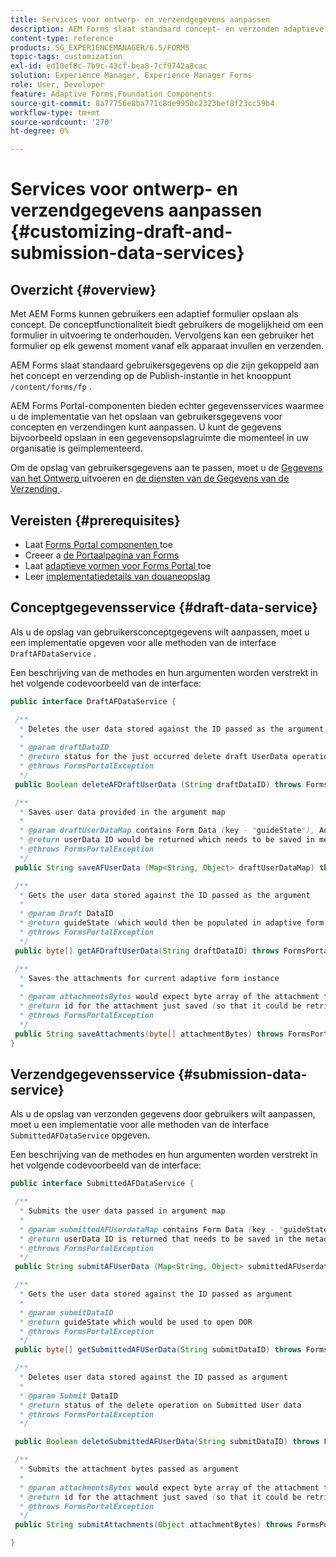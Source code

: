 ```yaml
---
title: Services voor ontwerp- en verzendgegevens aanpassen
description: AEM Forms slaat standaard concept- en verzonden adaptieve formulieren op in een standaardknooppunt van het Publish-exemplaar. U kunt echter de services voor concepten en verzendgegevens van AEM Forms configureren om de opslag van concepten en verzonden adaptieve formulieren aan te passen.
content-type: reference
products: SG_EXPERIENCEMANAGER/6.5/FORMS
topic-tags: customization
exl-id: ed10ef8c-7b9c-43cf-bea8-7cf9742a8cac
solution: Experience Manager, Experience Manager Forms
role: User, Developer
feature: Adaptive Forms,Foundation Components
source-git-commit: 8a77756e8ba771c8de9950c2323bef8f23cc59b4
workflow-type: tm+mt
source-wordcount: '270'
ht-degree: 0%

---
```


# Services voor ontwerp- en verzendgegevens aanpassen {#customizing-draft-and-submission-data-services}

## Overzicht {#overview}

Met AEM Forms kunnen gebruikers een adaptief formulier opslaan als concept. De conceptfunctionaliteit biedt gebruikers de mogelijkheid om een formulier in uitvoering te onderhouden. Vervolgens kan een gebruiker het formulier op elk gewenst moment vanaf elk apparaat invullen en verzenden.

AEM Forms slaat standaard gebruikersgegevens op die zijn gekoppeld aan het concept en verzending op de Publish-instantie in het knooppunt `/content/forms/fp` .

AEM Forms Portal-componenten bieden echter gegevensservices waarmee u de implementatie van het opslaan van gebruikersgegevens voor concepten en verzendingen kunt aanpassen. U kunt de gegevens bijvoorbeeld opslaan in een gegevensopslagruimte die momenteel in uw organisatie is geïmplementeerd.

Om de opslag van gebruikersgegevens aan te passen, moet u de [ Gegevens van het Ontwerp ](/help/forms/using/custom-draft-submission-data-services.md#p-draft-data-service-p) uitvoeren en [ de diensten van de Gegevens van de Verzending ](/help/forms/using/custom-draft-submission-data-services.md#p-submission-data-service-p).

## Vereisten {#prerequisites}

* Laat [ Forms Portal componenten ](/help/forms/using/enabling-forms-portal-components.md) toe
* Creeer a [ de Portaalpagina van Forms ](/help/forms/using/creating-form-portal-page.md)
* Laat [ adaptieve vormen voor Forms Portal ](/help/forms/using/draft-submission-component.md) toe
* Leer [ implementatiedetails van douaneopslag ](/help/forms/using/draft-submission-component.md#customizing-the-storage)

## Conceptgegevensservice {#draft-data-service}

Als u de opslag van gebruikersconceptgegevens wilt aanpassen, moet u een implementatie opgeven voor alle methoden van de interface `DraftAFDataService` .

Een beschrijving van de methodes en hun argumenten worden verstrekt in het volgende codevoorbeeld van de interface:

```java
public interface DraftAFDataService {

 /**
  * Deletes the user data stored against the ID passed as the argument
  *
  * @param draftDataID
  * @return status for the just occurred delete draft UserData operation
  * @throws FormsPortalException
  */
 public Boolean deleteAFDraftUserData (String draftDataID) throws FormsPortalException;

 /**
  * Saves user data provided in the argument map
  *
  * @param draftUserDataMap contains Form Data (key - "guideState"), Adaptive Form Name (Key - "guideName"), and Draft DataID (Key - "userDataID") if there is update
  * @return userData ID would be returned which needs to be saved in metadata node
  * @throws FormsPortalException
  */
 public String saveAFUserData (Map<String, Object> draftUserDataMap) throws FormsPortalException;

 /**
  * Gets the user data stored against the ID passed as the argument
  *
  * @param Draft DataID
  * @return guideState (which would then be populated in adaptive form to reload the draft) which is stored against draftDataID
  * @throws FormsPortalException
  */
 public byte[] getAFDraftUserData(String draftDataID) throws FormsPortalException;

 /**
  * Saves the attachments for current adaptive form instance
  *
  * @param attachmentsBytes would expect byte array of the attachment to be saved
  * @return id for the attachment just saved (so that it could be retrieved later)
  * @throws FormsPortalException
  */
 public String saveAttachments(byte[] attachmentBytes) throws FormsPortalException;
}
```

## Verzendgegevensservice {#submission-data-service}

Als u de opslag van verzonden gegevens door gebruikers wilt aanpassen, moet u een implementatie voor alle methoden van de interface `SubmittedAFDataService` opgeven.

Een beschrijving van de methodes en hun argumenten worden verstrekt in het volgende codevoorbeeld van de interface:

```java
public interface SubmittedAFDataService {

 /**
  * Submits the user data passed in argument map
  *
  * @param submittedAFUserdataMap contains Form Data (key - "guideState"), Adaptive Form Name (Key - "guideName"), and Draft DataID (Key - "userDataID")
  * @return userData ID is returned that needs to be saved in the metadata node
  * @throws FormsPortalException
  */
 public String submitAFUserData (Map<String, Object> submittedAFUserdataMap) throws FormsPortalException;

 /**
  * Gets the user data stored against the ID passed as argument
  *
  * @param submitDataID
  * @return guideState which would be used to open DOR
  * @throws FormsPortalException
  */
 public byte[] getSubmittedAFUSerData(String submitDataID) throws FormsPortalException;

 /**
  * Deletes user data stored against the ID passed as argument
  *
  * @param Submit DataID
  * @return status of the delete operation on Submitted User data
  * @throws FormsPortalException
  */

 public Boolean deleteSubmittedAFUserData(String submitDataID) throws FormsPortalException;

 /**
  * Submits the attachment bytes passed as argument
  *
  * @param attachmentsBytes would expect byte array of the attachment to be saved
  * @return id for the attachment just saved (so that it could be retrieved later)
  * @throws FormsPortalException
  */
 public String submitAttachments(Object attachmentBytes) throws FormsPortalException;

}
```
